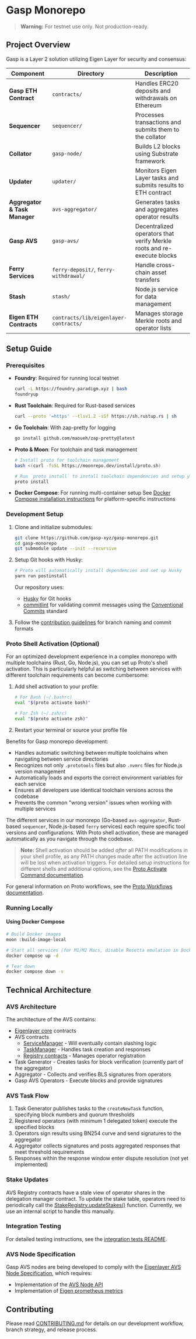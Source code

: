 # Gasp Monorepo

> **Warning:** For testnet use only. Not production-ready.

## Project Overview

Gasp is a Layer 2 solution utilizing Eigen Layer for security and consensus:

| Component | Directory | Description |
|-----------|-----------|-------------|
| **Gasp ETH Contract** | `contracts/` | Handles ERC20 deposits and withdrawals on Ethereum |
| **Sequencer** | `sequencer/` | Processes transactions and submits them to the collator |
| **Collator** | `gasp-node/` | Builds L2 blocks using Substrate framework |
| **Updater** | `updater/` | Monitors Eigen Layer tasks and submits results to ETH contract |
| **Aggregator & Task Manager** | `avs-aggregator/` | Generates tasks and aggregates operator results |
| **Gasp AVS** | `gasp-avs/` | Decentralized operators that verify Merkle roots and re-execute blocks |
| **Ferry Services** | `ferry-deposit/`, `ferry-withdrawal/` | Handle cross-chain asset transfers |
| **Stash** | `stash/` | Node.js service for data management |
| **Eigen ETH Contracts** | `contracts/lib/eigenlayer-contracts/` | Manages storage Merkle roots and operator lists |

## Setup Guide

### Prerequisites

- **Foundry**: Required for running local testnet

  ```bash
  curl -L https://foundry.paradigm.xyz | bash
  foundryup
  ```

- **Rust Toolchain**: Required for Rust-based services

  ```bash
  curl --proto '=https' --tlsv1.2 -sSf https://sh.rustup.rs | sh
  ```

- **Go Toolchain**: With zap-pretty for logging

  ```bash
  go install github.com/maoueh/zap-pretty@latest
  ```

- **Proto & Moon**: For toolchain and task management

  ```bash
  # Install proto for toolchain management
  bash <(curl -fsSL https://moonrepo.dev/install/proto.sh)
  
  # Run `proto install` to install toolchain dependencies and setup your machine for development
  proto install
  ```

- **Docker Compose**: For running multi-container setup
  See [Docker Compose installation instructions](https://docs.docker.com/compose/install/) for platform-specific instructions

### Development Setup

1. Clone and initialize submodules:

   ```bash
   git clone https://github.com/gasp-xyz/gasp-monorepo.git
   cd gasp-monorepo
   git submodule update --init --recursive
   ```

2. Setup Git hooks with Husky:

   ```bash
   # Proto will automatically install dependencies and set up Husky
   yarn run postinstall
   ```

   Our repository uses:
   - [Husky](https://typicode.github.io/husky/) for Git hooks
   - [commitlint](https://commitlint.js.org/) for validating commit messages using the [Conventional Commits](https://www.conventionalcommits.org/) standard

3. Follow the [contribution guidelines](CONTRIBUTING.md) for branch naming and commit formats

### Proto Shell Activation (Optional)

For an optimized development experience in a complex monorepo with multiple toolchains (Rust, Go, Node.js), you can set up Proto's shell activation. This is particularly helpful as switching between services with different toolchain requirements can become cumbersome:

1. Add shell activation to your profile:

   ```bash
   # For Bash (~/.bashrc)
   eval "$(proto activate bash)"
   
   # For Zsh (~/.zshrc)
   eval "$(proto activate zsh)"
   ```

2. Restart your terminal or source your profile file

Benefits for Gasp monorepo development:

- Handles automatic switching between multiple toolchains when navigating between service directories
- Recognizes not only `.prototools` files but also `.nvmrc` files for Node.js version management
- Automatically loads and exports the correct environment variables for each service
- Ensures all developers use identical toolchain versions across the codebase
- Prevents the common "wrong version" issues when working with multiple services

The different services in our monorepo (Go-based `avs-aggregator`, Rust-based `sequencer`, Node.js-based `ferry` services) each require specific tool versions and configurations. With Proto shell activation, these are managed automatically as you navigate through the codebase.

> **Note:** Shell activation should be added *after* all PATH modifications in your shell profile, as any PATH changes made after the activation line will be lost when activation triggers. For detailed setup instructions for different shells and additional options, see the [Proto Activate Command documentation](https://moonrepo.dev/docs/proto/commands/activate#setup).

For general information on Proto workflows, see the [Proto Workflows documentation](https://moonrepo.dev/docs/proto/workflows).

### Running Locally

#### Using Docker Compose

```bash
# Build Docker images
moon :build-image-local

# Start all services (for M1/M2 Macs, disable Rosetta emulation in Docker Desktop)
docker compose up -d

# Tear down
docker compose down -v
```

## Technical Architecture

### AVS Architecture

The architecture of the AVS contains:

- [Eigenlayer core](https://github.com/Layr-Labs/eigenlayer-contracts/tree/master) contracts
- AVS contracts
  - [ServiceManager](contracts/src/MangataServiceManager.sol) - Will eventually contain slashing logic
  - [TaskManager](contracts/src/MangataTaskManager.sol) - Handles task creation and responses
  - [Registry contracts](https://github.com/Layr-Labs/eigenlayer-middleware) - Manages operator registration
- Task Generator - Creates tasks for block verification (currently part of the aggregator)
- Aggregator - Collects and verifies BLS signatures from operators
- Gasp AVS Operators - Execute blocks and provide signatures

### AVS Task Flow

1. Task Generator publishes tasks to the `createNewTask` function, specifying block numbers and quorum thresholds
2. Registered operators (with minimum 1 delegated token) execute the specified blocks
3. Operators sign results using BN254 curve and send signatures to the aggregator
4. Aggregator collects signatures and posts aggregated responses that meet threshold requirements
5. Responses within the response window enter dispute resolution (not yet implemented)

### Stake Updates

AVS Registry contracts have a stale view of operator shares in the delegation manager contract. To update the stake table, operators need to periodically call the [StakeRegistry.updateStakes()](https://github.com/Layr-Labs/eigenlayer-middleware/blob/f171a0812126bbb0bb6d44f53c622591a643e987/src/StakeRegistry.sol#L76) function. Currently, we use an internal script to handle this manually.

### Integration Testing

For detailed testing instructions, see the [integration tests README](tests/integration/README.md).

### AVS Node Specification

Gasp AVS nodes are being developed to comply with the [Eigenlayer AVS Node Specification](https://eigen.nethermind.io/), which requires:

- Implementation of the [AVS Node API](https://eigen.nethermind.io/docs/category/avs-node-api)
- Implementation of [Eigen prometheus metrics](https://eigen.nethermind.io/docs/category/metrics)

## Contributing

Please read [CONTRIBUTING.md](CONTRIBUTING.md) for details on our development workflow, branch strategy, and release process.
